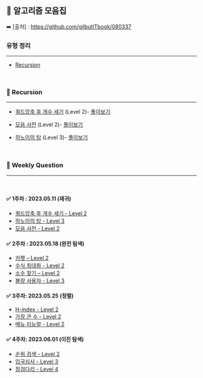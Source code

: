 ## 🥇 알고리즘 모음집
➡️ [출처] : https://github.com/gilbutITbook/080337

### 유형 정리 
---
- [Recursion](#🔸-recursion)


<br> 

### 🔸 Recursion 
----
 - [쿼드압축 후 개수 세기](https://school.programmers.co.kr/learn/courses/30/lessons/68936) (Level 2)- [풀이보기](https://github.com/parks38/tips-archive/blob/main/algorithm/recursion/%EB%AA%A8%EC%9D%8C%EC%82%AC%EC%A0%84.java)
 - [모음 사전](https://school.programmers.co.kr/learn/courses/30/lessons/84512) (Level 2)- [풀이보기](https://github.com/parks38/tips-archive/blob/main/algorithm/recursion/%EC%BF%BC%EB%93%9C%EC%95%95%EC%B6%95_%ED%9B%84_%EA%B0%9C%EC%88%98%EC%84%B8%EA%B8%B0.java)

- [하노이의 탑](https://school.programmers.co.kr/learn/courses/30/lessons/12946) (Level 3)- [풀이보기]()

<br>

 ### 🔸 Weekly Question 
 ----
 <br>

#### ✅ 1주차 : 2023.05.11 (재귀) 

- [쿼드압축 후 개수 세기 - Level 2](https://school.programmers.co.kr/learn/courses/30/lessons/68936)  
- [하노이의 탑 - Level 3](https://school.programmers.co.kr/learn/courses/30/lessons/12946)  
- [모음 사전 - Level 2](https://school.programmers.co.kr/learn/courses/30/lessons/84512)  

#### ✅ 2주차 : 2023.05.18 (완전 탐색) 
- [카펫 – Level 2](https://school.programmers.co.kr/learn/courses/30/lessons/42842) </br>
- [수식 최대화 - Level 2](https://school.programmers.co.kr/learn/courses/30/lessons/67257) </br>
- [소수 찾기 – Level 2](https://school.programmers.co.kr/learn/courses/30/lessons/42839) </br>
- [불량 사용자 - Level 3](https://school.programmers.co.kr/learn/courses/30/lessons/64064) </br>

#### ✅ 3주차: 2023.05.25 (정렬)
- [H-index - Level 2](https://school.programmers.co.kr/learn/courses/30/lessons/42747) </br>
- [가장 큰 수 - Level 2](https://school.programmers.co.kr/learn/courses/30/lessons/42746) </br>
- [메뉴 리뉴얼 - Level 2](https://school.programmers.co.kr/learn/courses/30/lessons/72411) </br>

#### ✅ 4주차: 2023.06.01 (이진 탐색)
- [순위 검색 - Level 2](https://school.programmers.co.kr/learn/courses/30/lessons/72412) </br>
- [입국심사 - Level 3](https://school.programmers.co.kr/learn/courses/30/lessons/43238) </br>
- [징검다리 - Level 4](https://school.programmers.co.kr/learn/courses/30/lessons/43236) </br>

